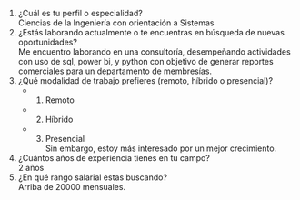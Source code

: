 1. ¿Cuál es tu perfil o especialidad?
<br/> Ciencias de la Ingeniería con orientación a Sistemas 
1. ¿Estás laborando actualmente o te encuentras en búsqueda de nuevas oportunidades?
<br/>Me encuentro laborando en una consultoría, desempeñando actividades con uso de sql, power bi, y python con objetivo de generar reportes comerciales para un departamento de membresías.
1. ¿Qué modalidad de trabajo prefieres (remoto, híbrido o presencial)?
   - 1. Remoto
   - 2. Híbrido
   - 3. Presencial
<br/> Sin embargo, estoy más interesado por un mejor crecimiento.
1. ¿Cuántos años de experiencia tienes en tu campo?
<br/> 2 años
1. ¿En qué rango salarial estas buscando?
<br/> Arriba de 20000 mensuales.





